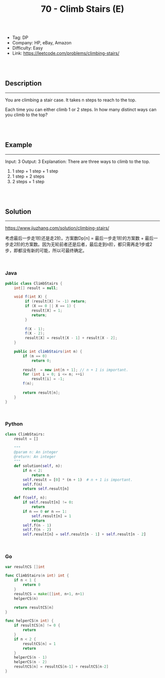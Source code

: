 # <center>70 - Climb Stairs (E)</center> 



<br></br>

* Tag: DP
* Company: HP, eBay, Amazon
* Difficulty: Easy
* Link: https://leetcode.com/problems/climbing-stairs/

<br></br>



## Description
----
You are climbing a stair case. It takes n steps to reach to the top.

Each time you can either climb 1 or 2 steps. In how many distinct ways can you climb to the top?

<br></br>



## Example
----
Input: 3
Output: 3
Explanation: There are three ways to climb to the top.
1. 1 step + 1 step + 1 step
2. 1 step + 2 steps
3. 2 steps + 1 step

<br></br>



## Solution
----
https://www.jiuzhang.com/solution/climbing-stairs/

考虑最后一步走1阶还是走2阶。方案数Dp[n] = 最后一步走1阶的方案数 + 最后一步走2阶的方案数。因为无轮前者还是后者，最后走到n阶，都只需再走1步或2步，即都没有新的可能，所以可最终确定。

<br>


### Java
```java
public class ClimbStairs {
	int[] result = null;

    void f(int X) {
         if (result[X] != -1) return;                                                 
         if (X == 0 || X == 1) {
            result[X] = 1;
            return;
         }
         
         f(X - 1);
         f(X - 2);
         result[X] = result[X - 1] + result[X - 2];
    }

    public int climbStairs(int n) {
        if (n == 0)
            return 0;
        
        result  = new int[n + 1]; // n + 1 is important.
        for (int i = 0; i <= n; ++i)
            result[i] = -1;
        f(n);
        
        return result[n];
    }
}
```

<br>


### Python
```python
class ClimbStairs:
    result = []

    """
    @param n: An integer
    @return: An integer
    """
    def solution(self, n):
        if n < 2:
            return n
        self.result = [0] * (n + 1)  # n + 1 is important.
        self.f(n)
        return self.result[n]

    def f(self, n):
        if self.result[n] != 0:
            return
        if n == 0 or n == 1:
            self.result[n] = 1
            return
        self.f(n - 1)
        self.f(n - 2)
        self.result[n] = self.result[n - 1] + self.result[n - 2]
```

<br>


### Go
```go
var resultCS []int

func ClimbStairs(n int) int {
	if n < 1 {
		return 0
	}
	resultCS = make([]int, n+1, n+1)
	helperCS(n)

	return resultCS[n]
}

func helperCS(n int) {
	if resultCS[n] != 0 {
		return
	}
	if n < 2 {
		resultCS[n] = 1
		return
	}
	helperCS(n - 1)
	helperCS(n - 2)
	resultCS[n] = resultCS[n-1] + resultCS[n-2]
}
```
